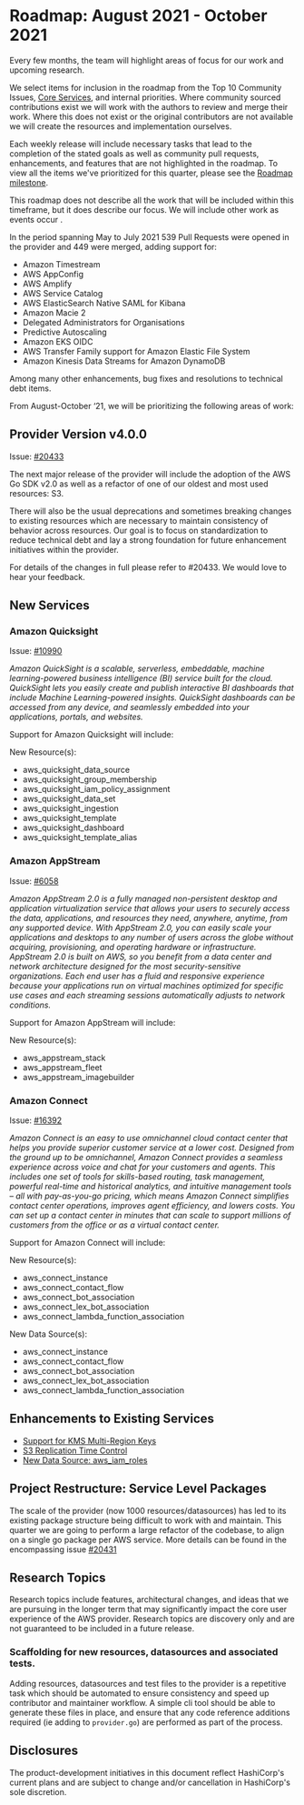 # Roadmap:  August 2021 - October 2021

Every few months, the team will highlight areas of focus for our work and upcoming research.

We select items for inclusion in the roadmap from the Top 10 Community Issues, [Core Services](docs/CORE_SERVICES.md), and internal priorities. Where community sourced contributions exist we will work with the authors to review and merge their work. Where this does not exist or the original contributors are not available we will create the resources and implementation ourselves.

Each weekly release will include necessary tasks that lead to the completion of the stated goals as well as community pull requests, enhancements, and features that are not highlighted in the roadmap. To view all the items we've prioritized for this quarter, please see the [Roadmap milestone](https://github.com/hashicorp/terraform-provider-aws/milestone/138).

This roadmap does not describe all the work that will be included within this timeframe, but it does describe our focus. We will include other work as events occur .

In the period spanning May to July 2021 539 Pull Requests were opened in the provider and 449 were merged, adding support for:

- Amazon Timestream
- AWS AppConfig
- AWS Amplify
- AWS Service Catalog
- AWS ElasticSearch Native SAML for Kibana
- Amazon Macie 2
- Delegated Administrators for Organisations
- Predictive Autoscaling
- Amazon EKS OIDC
- AWS Transfer Family support for Amazon Elastic File System
- Amazon Kinesis Data Streams for Amazon DynamoDB

Among many other enhancements, bug fixes and resolutions to technical debt items.

From August-October ‘21, we will be prioritizing the following areas of work:

## Provider Version v4.0.0

Issue: [#20433](https://github.com/hashicorp/terraform-provider-aws/issues/20433)

The next major release of the provider will include the adoption of the AWS Go SDK v2.0 as well as a refactor of one of our oldest and most used resources: S3.

There will also be the usual deprecations and sometimes breaking changes to existing resources which are necessary to maintain consistency of behavior across resources. Our goal is to focus on standardization to reduce technical debt and lay a strong foundation for future enhancement initiatives within the provider.

For details of the changes in full please refer to #20433. We would love to hear your feedback.

## New Services

### Amazon Quicksight
Issue: [#10990](https://github.com/hashicorp/terraform-provider-aws/issues/10990)

_Amazon QuickSight is a scalable, serverless, embeddable, machine learning-powered business intelligence (BI) service built for the cloud. QuickSight lets you easily create and publish interactive BI dashboards that include Machine Learning-powered insights. QuickSight dashboards can be accessed from any device, and seamlessly embedded into your applications, portals, and websites._

Support for Amazon Quicksight will include:

New Resource(s):
- aws_quicksight_data_source
- aws_quicksight_group_membership
- aws_quicksight_iam_policy_assignment
- aws_quicksight_data_set
- aws_quicksight_ingestion
- aws_quicksight_template
- aws_quicksight_dashboard
- aws_quicksight_template_alias


### Amazon AppStream
Issue: [#6058](https://github.com/hashicorp/terraform-provider-aws/issues/6508)

_Amazon AppStream 2.0 is a fully managed non-persistent desktop and application virtualization service that allows your users to securely access the data, applications, and resources they need, anywhere, anytime, from any supported device. With AppStream 2.0, you can easily scale your applications and desktops to any number of users across the globe without acquiring, provisioning, and operating hardware or infrastructure. AppStream 2.0 is built on AWS, so you benefit from a data center and network architecture designed for the most security-sensitive organizations. Each end user has a fluid and responsive experience because your applications run on virtual machines optimized for specific use cases and each streaming sessions automatically adjusts to network conditions._

Support for Amazon AppStream will include:

New Resource(s):
- aws_appstream_stack
- aws_appstream_fleet
- aws_appstream_imagebuilder

### Amazon Connect 
Issue: [#16392](https://github.com/hashicorp/terraform-provider-aws/issues/16392)

_Amazon Connect is an easy to use omnichannel cloud contact center that helps you provide superior customer service at a lower cost. Designed from the ground up to be omnichannel, Amazon Connect provides a seamless experience across voice and chat for your customers and agents. This includes one set of tools for skills-based routing, task management, powerful real-time and historical analytics, and intuitive management tools – all with pay-as-you-go pricing, which means Amazon Connect simplifies contact center operations, improves agent efficiency, and lowers costs. You can set up a contact center in minutes that can scale to support millions of customers from the office or as a virtual contact center._

Support for Amazon Connect will include:

New Resource(s):
- aws_connect_instance
- aws_connect_contact_flow
- aws_connect_bot_association
- aws_connect_lex_bot_association
- aws_connect_lambda_function_association

New Data Source(s): 
- aws_connect_instance
- aws_connect_contact_flow
- aws_connect_bot_association
- aws_connect_lex_bot_association
- aws_connect_lambda_function_association

## Enhancements to Existing Services
- [Support for KMS Multi-Region Keys](https://github.com/hashicorp/terraform-provider-aws/issues/19896)
- [S3 Replication Time Control](https://github.com/hashicorp/terraform-provider-aws/issues/10974)
- [New Data Source: aws_iam_roles](https://github.com/hashicorp/terraform-provider-aws/issues/14470)

## Project Restructure: Service Level Packages

The scale of the provider (now 1000 resources/datasources) has led to its existing package structure being difficult to work with and maintain. This quarter we are going to perform a large refactor of the codebase, to align on a single go package per AWS service. More details can be found in the encompassing issue [#20431](https://github.com/hashicorp/terraform-provider-aws/issues/20431)

## Research Topics

Research topics include features, architectural changes, and ideas that we are pursuing in the longer term that may significantly impact the core user experience of the AWS provider. Research topics are discovery only and are not guaranteed to be included in a future release.

### Scaffolding for new resources, datasources and associated tests. 

Adding resources, datasources and test files to the provider is a repetitive task which should be automated to ensure consistency and speed up contributor and maintainer workflow. A simple cli tool should be able to generate these files in place, and ensure that any code reference additions required (ie adding to `provider.go`) are performed as part of the process.

## Disclosures

The product-development initiatives in this document reflect HashiCorp's current plans and are subject to change and/or cancellation in HashiCorp's sole discretion.
